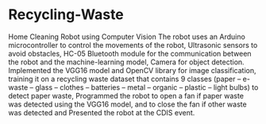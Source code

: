# Recycling-Waste
Home Cleaning Robot using Computer Vision 
The robot uses an Arduino microcontroller to control the movements of the robot, Ultrasonic sensors to avoid obstacles, HC-05 Bluetooth module for the communication between the robot and the machine-learning model, Camera for object detection.
Implemented the VGG16 model and OpenCV library for image classification, training it on a recycling waste dataset that contains 9 classes (paper – e-waste – glass – clothes – batteries – metal – organic – plastic – light bulbs) to detect paper waste, Programmed the robot to open a fan if paper waste was detected using the VGG16 model, and to close the fan if other waste was detected and Presented the robot at the CDIS event.

